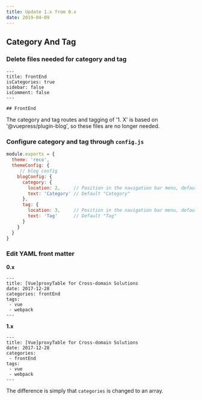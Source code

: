 ```yaml
---
title: Update 1.x from 0.x
date: 2019-04-09
---
```


## Category And Tag

### Delete files needed for category and tag

```
---
title: frontEnd
isCategories: true
sidebar: false
isComment: false
---

## FrontEnd
```

The category and tag routes and tagging of '1. X' is based on '@vuepress/plugin-blog', so these files are no longer needed.

### Configure category and tag through `config.js`

```javascript
module.exports = {
  theme: 'reco',
  themeConfig: {
     // blog config
    blogConfig: {
      category: {
        location: 2,     // Position in the navigation bar menu, default 2
        text: 'Category' // Default "Category"
      },
      tag: {
        location: 3,     // Position in the navigation bar menu, default 2
        text: 'Tag'      // Default "Tag"
      }
    }
  }
}
```

### Edit YAML front matter

**0.x**

```
---
title: [Vue]proxyTable for Cross-domain Solutions
date: 2017-12-28
categories: frontEnd
tags:
 - vue
 - webpack
---
```

**1.x**

```
---
title: [Vue]proxyTable for Cross-domain Solutions
date: 2017-12-28
categories:
 - frontEnd
tags:
 - vue
 - webpack
---
```

The difference is simply that `categories` is changed to an array.
